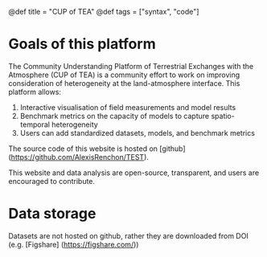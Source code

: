 @def title = "CUP of TEA"
@def tags = ["syntax", "code"]

# Goals of this platform

The Community Understanding Platform of Terrestrial Exchanges with the Atmosphere (CUP of TEA) is a community effort to work on improving consideration of heterogeneity at the land-atmosphere interface. 
This platform allows:
1. Interactive visualisation of field measurements and model results
1. Benchmark metrics on the capacity of models to capture spatio-temporal heterogeneity 
1. Users can add standardized datasets, models, and benchmark metrics

The source code of this website is hosted on [github] (https://github.com/AlexisRenchon/TEST).

This website and data analysis are open-source, transparent, and users are encouraged to contribute. 

# Data storage

Datasets are not hosted on github, rather they are downloaded from DOI (e.g. [Figshare] (https://figshare.com/))
